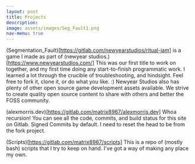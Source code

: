 ```yaml
---
layout: post
title: Projects
description:
image: assets/images/Seg_Fault1.png
nav-menu: true
---
```



(Segmentation_Fault)[https://gitlab.com/newyearstudios/ritual-jam] is a game I made as part of (newyear studios.)[https://www.newyearstudios.com/] This was our first title to work on together, and my first time doing any start-to-finish programmatic work. I learned a lot through the crucible of troubleshooting, and hindsight. Feel free to fork it, clone it, or do what you like. :) Newyear Studios also has plenty of other open source game development assets available. We strive to create quality open source content to share with others and better the FOSS community.

(alexmorris.dev)[https://gitlab.com/matrix8967/alexmorris.dev] Whoa recursion! You can see all the code, commits, and build status for this site on Gitlab. Signed Commits by default. I need to reset the head to be from the fork project.

(Scripts)[https://gitlab.com/matrix8967/scripts] This is a repo of (mostly bash) scripts that I try to keep on hand. I've got a way of making any place my own.
